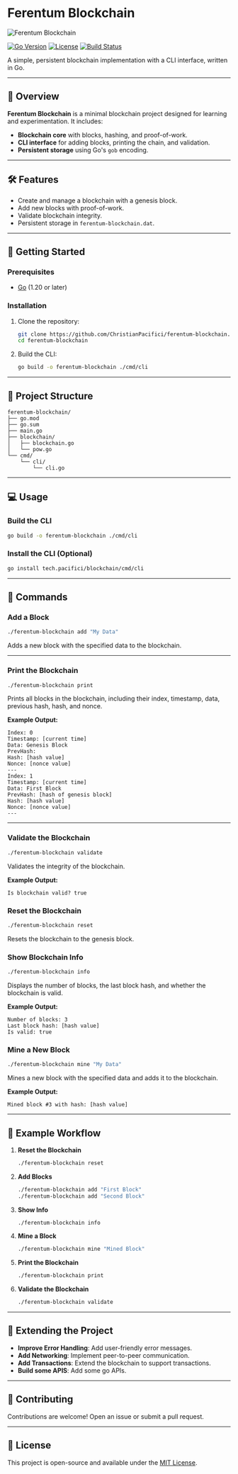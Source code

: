 # Ferentum Blockchain

![Ferentum Blockchain](https://raw.githubusercontent.com/ChristianPacifici/ferentum-blockchain/refs/heads/main/contents/logo.png)

[![Go Version](https://img.shields.io/badge/go-1.20+-blue.svg)](https://golang.org)
[![License](https://img.shields.io/badge/license-MIT-green.svg)](LICENSE)
[![Build Status](https://img.shields.io/badge/build-passing-brightgreen.svg)](https://github.com/ChristianPacifici/ferentum-blockchain)

A simple, persistent blockchain implementation with a CLI interface, written in Go.

---

## 📌 Overview

**Ferentum Blockchain** is a minimal blockchain project designed for learning and experimentation. It includes:
- **Blockchain core** with blocks, hashing, and proof-of-work.
- **CLI interface** for adding blocks, printing the chain, and validation.
- **Persistent storage** using Go's `gob` encoding.

---

## 🛠 Features

- Create and manage a blockchain with a genesis block.
- Add new blocks with proof-of-work.
- Validate blockchain integrity.
- Persistent storage in `ferentum-blockchain.dat`.

---

## 🚀 Getting Started

### Prerequisites

- [Go](https://golang.org/dl/) (1.20 or later)

### Installation

1. Clone the repository:
   ```bash
   git clone https://github.com/ChristianPacifici/ferentum-blockchain.git
   cd ferentum-blockchain
   ```

2. Build the CLI:
   ```bash
   go build -o ferentum-blockchain ./cmd/cli
   ```

---

## 📂 Project Structure

```
ferentum-blockchain/
├── go.mod
├── go.sum
├── main.go
├── blockchain/
│   ├── blockchain.go
│   └── pow.go
└── cmd/
    └── cli/
        └── cli.go
```

---

## 💻 Usage

### Build the CLI

```bash
go build -o ferentum-blockchain ./cmd/cli
```

### Install the CLI (Optional)

```bash
go install tech.pacifici/blockchain/cmd/cli
```

---

## 📜 Commands

### Add a Block

```bash
./ferentum-blockchain add "My Data"
```
Adds a new block with the specified data to the blockchain.

---

### Print the Blockchain

```bash
./ferentum-blockchain print
```
Prints all blocks in the blockchain, including their index, timestamp, data, previous hash, hash, and nonce.

**Example Output:**
```
Index: 0
Timestamp: [current time]
Data: Genesis Block
PrevHash:
Hash: [hash value]
Nonce: [nonce value]
---
Index: 1
Timestamp: [current time]
Data: First Block
PrevHash: [hash of genesis block]
Hash: [hash value]
Nonce: [nonce value]
---
```

---

### Validate the Blockchain

```bash
./ferentum-blockchain validate
```
Validates the integrity of the blockchain.

**Example Output:**
```
Is blockchain valid? true
```

### Reset the Blockchain
   ```bash
   ./ferentum-blockchain reset
   ```
Resets the blockchain to the genesis block.

### Show Blockchain Info
   ```bash
   ./ferentum-blockchain info
   ```
Displays the number of blocks, the last block hash, and whether the blockchain is valid.

**Example Output:**
```
Number of blocks: 3
Last block hash: [hash value]
Is valid: true

```

### Mine a New Block
   ```bash
   ./ferentum-blockchain mine "My Data"
   ```

Mines a new block with the specified data and adds it to the blockchain.

**Example Output:**
```
Mined block #3 with hash: [hash value]

```

---

## 🔧 Example Workflow


1. **Reset the Blockchain**
   ```bash
   ./ferentum-blockchain reset
   ```

2. **Add Blocks**
   ```bash
   ./ferentum-blockchain add "First Block"
   ./ferentum-blockchain add "Second Block"
   ```

3. **Show Info**
   ```bash
   ./ferentum-blockchain info
   ```

4. **Mine a Block**
   ```bash
   ./ferentum-blockchain mine "Mined Block"
   ```

5. **Print the Blockchain**
   ```bash
   ./ferentum-blockchain print
   ```

6. **Validate the Blockchain**
   ```bash
   ./ferentum-blockchain validate
   ```
   
---

## 🔧 Extending the Project

- **Improve Error Handling**: Add user-friendly error messages.
- **Add Networking**: Implement peer-to-peer communication.
- **Add Transactions**: Extend the blockchain to support transactions.
- **Build some APIS**: Add some go APIs.

---

## 🤝 Contributing

Contributions are welcome! Open an issue or submit a pull request.

---

## 📜 License

This project is open-source and available under the [MIT License](LICENSE).